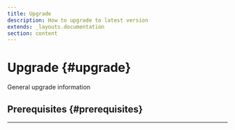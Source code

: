 ```yaml
---
title: Upgrade
description: How to upgrade to latest version
extends: _layouts.documentation
section: content
---
```


# Upgrade {#upgrade}

General  upgrade information

## Prerequisites {#prerequisites}


---
